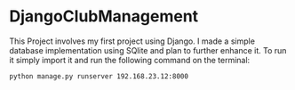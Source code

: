 # DjangoClubManagement
This Project involves my first project using Django. I made a simple database implementation using SQlite and plan to further enhance it. To run it simply import it and run the following command on the terminal:
```
python manage.py runserver 192.168.23.12:8000
```
